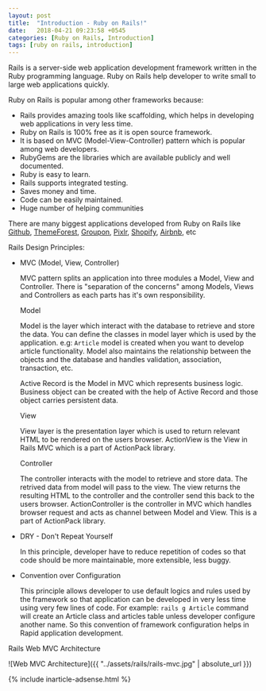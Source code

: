 ```yaml
---
layout: post
title:  "Introduction - Ruby on Rails!"
date:   2018-04-21 09:23:58 +0545
categories: [Ruby on Rails, Introduction]
tags: [ruby on rails, introduction]
---
```

Rails is a server-side web application development framework written in the Ruby programming language. Ruby on Rails help developer to write small to large web applications quickly.

Ruby on Rails is popular among other frameworks because:
- Rails provides amazing tools like scaffolding, which helps in developing web applications in very less time.
- Ruby on Rails is 100% free as it is open source framework.
- It is based on MVC (Model-View-Controller) pattern which is popular among web developers.
- RubyGems are the libraries which are available publicly and well documented.
- Ruby is easy to learn.
- Rails supports integrated testing.
- Saves money and time.
- Code can be easily maintained.
- Huge number of helping communities 

There are many biggest applications developed from Ruby on Rails like [Github][Github], [ThemeForest][ThemeForest], [Groupon][Groupon], [Pixlr][Pixlr], [Shopify][Shopify], [Airbnb][Airbnb], etc

Rails Design Principles:
- MVC (Model, View, Controller)

  MVC pattern splits an application into three modules a Model, View and Controller. There is "separation of the concerns" among Models, Views and Controllers as each parts has it's own responsibility.

  Model

  Model is the layer which interact with the database to retrieve and store the data. You can define the classes in model layer which is used by the application. e.g: `Article` model is created when you want to develop article functionality. Model also maintains the relationship between the objects and the database and handles validation, association, transaction, etc.

  Active Record is the Model in MVC which represents business logic. Business object can be created with the help of Active Record and those object carries persistent data.

  View

  View layer is the presentation layer which is used to return relevant HTML to be rendered on the users browser.
  ActionView is the View in Rails MVC which is a part of ActionPack library. 

  Controller

  The controller interacts with the model to retrieve and store data. The retrived data from model will pass to the view. The view returns the resulting HTML to the controller and the controller send this back to the users browser.
  ActionController is the controller in MVC which handles browser request and acts as channel between Model and View. This is a part of ActionPack library.

- DRY - Don't Repeat Yourself
  
  In this principle, developer have to reduce repetition of codes so that code should be more maintainable, more extensible, less buggy.

- Convention over Configuration
  
  This principle allows developer to use default logics and rules used by the framework so that application can be developed in very less time using very few lines of code.
  For example: `rails g Article` command will create an Article class and articles table unless developer configure another name. So this convention of framework configuration helps in Rapid application development.

Rails Web MVC Architecture

 ![Web MVC Architecture]({{ "../assets/rails/rails-mvc.jpg" | absolute_url }})

 {% include inarticle-adsense.html %}

  [Github]: https://www.github.com
  [ThemeForest]: https://themeforest.net
  [Groupon]: https://groupon.com
  [Pixlr]: https://pixlr.com
  [Shopify]: https://shopify.com
  [Airbnb]: https://airbnb.com